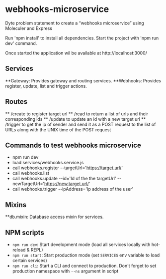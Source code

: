 # webhooks-microservice
Dyte problem statement to create a “webhooks microservice” using  Moleculer and Express

Run 'npm install' to install all dependencies.
Start the project with 'npm run dev' command.

Once started the application wil be available at http://localhost:3000/

## Services
**Gateway: Provides gateway and routing services.
**Webhooks: Provides register, update, list and trigger actions.

## Routes
**  /create to register target url
**  /read to return a list of urls and their corresponding ids
**  /update to update an id with a new target url
**  /trigger to get the ip of sender and send it as a POST request to the list of URLs along with the UNIX time of the POST request

## Commands to test webhooks microservice
*   npm run dev
*   load services/webhooks.service.js
*   call webhooks.register --targetUrl='https://target.url/'
*   call webhooks.list
*   call webhooks.update --id='Id of the the targetUrl' --newTargetUrl='https://new.target.url/'
*   call webhooks.trigger --ipAddress='Ip address of the user'

## Mixins
**db.mixin: Database access mixin for services.

## NPM scripts
- `npm run dev`: Start development mode (load all services locally with hot-reload & REPL)
- `npm run start`: Start production mode (set `SERVICES` env variable to load certain services)
- `npm run cli`: Start a CLI and connect to production. Don't forget to set production namespace with `--ns` argument in script
